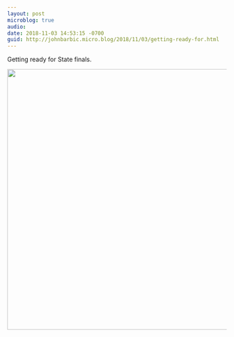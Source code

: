 ```yaml
---
layout: post
microblog: true
audio: 
date: 2018-11-03 14:53:15 -0700
guid: http://johnbarbic.micro.blog/2018/11/03/getting-ready-for.html
---
```

Getting ready for State finals.

<img src="http://www.barbic.com/uploads/2018/6ab480b049.jpg" width="600" height="599" />
